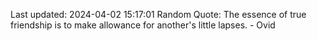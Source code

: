 Last updated: 2024-04-02 15:17:01
Random Quote: The essence of true friendship is to make allowance for another's little lapses. - Ovid